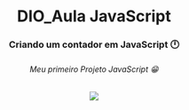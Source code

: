 <h1 style="text-align:center">DIO_Aula JavaScript</h1>

<h3 style="text-align:center">Criando um contador em JavaScript 🕛 </h2>

<h6 style="text-align:center">Meu primeiro Projeto JavaScript 😁</h6> 

<div style="text-align:center"><img src="C:\Users\kelt4\OneDrive\Imagens\print.jpg"></div>

